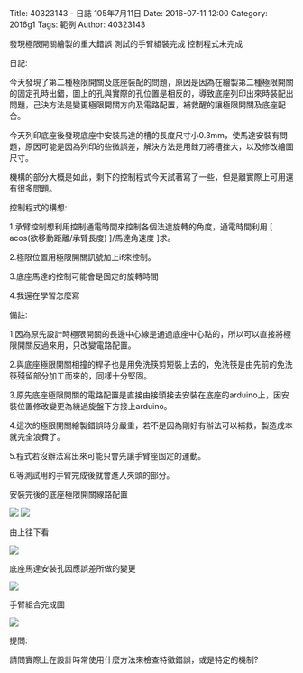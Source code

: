 Title: 40323143 -  日誌  105年7月11日
Date: 2016-07-11 12:00
Category: 2016g1
Tags: 範例
Author: 40323143

發現極限開關繪製的重大錯誤 測試的手臂組裝完成 控制程式未完成
<!-- PELICAN_END_SUMMARY -->

日記:

今天發現了第二種極限開關及底座裝配的問題，原因是因為在繪製第二種極限開關的固定孔時出錯，圖上的孔與實際的孔位置是相反的，導致底座列印出來時裝配出問題，己決方法是變更極限開關方向及電路配置，補救醒的讓極限開關及底座配合。

今天列印底座後發現底座中安裝馬達的槽的長度尺寸小0.3mm，使馬達安裝有問題，原因可能是因為列印的些微誤差，解決方法是用銼刀將槽挫大，以及修改繪圖尺寸。

機構的部分大概是如此，剩下的控制程式今天試著寫了一些，但是離實際上可用還有很多問題。

控制程式的構想:

1.承臂控制想利用控制通電時間來控制各個法達旋轉的角度，通電時間利用  [ acos(欲移動距離/承臂長度) ]/馬達角速度 ]求。

2.極限位置用極限開關訊號加上if來控制。

3.底座馬達的控制可能會是固定的旋轉時間

4.我還在學習怎麼寫

備註:

1.因為原先設計時極限開關的長邊中心線是通過底座中心點的，所以可以直接將極限開關反過來用，只改變電路配置。

2.與底座極限開關相撞的桿子也是用免洗筷剪短裝上去的，免洗筷是由先前的免洗筷殘留部分加工而來的，同樣十分堅固。

3.原先底座極限開關的電路配置是直接由接頭接去安裝在底座的arduino上，因安裝位置修改變更為繞過旋盤下方接上arduino。

4.這次的極限開關繪製錯誤時分嚴重，若不是因為剛好有辦法可以補救，製造成本就完全浪費了。

5.程式若沒辦法寫出來可能只會先讓手臂座固定的運動。

6.等測試用的手臂完成後就會進入夾頭的部分。

安裝完後的底座極限開關線路配置

<img src="http://i.imgur.com/eWCNvOM.jpg">

<img src="http://i.imgur.com/TTmw1nR.jpg">

由上往下看

<img src="http://i.imgur.com/M28o1N4.jpg">

底座馬達安裝孔因應誤差所做的變更

<img src="http://i.imgur.com/PiZJDKq.png">

手臂組合完成圖

<img src="http://i.imgur.com/M28o1N4.jpg">

提問:

請問實際上在設計時常使用什麼方法來檢查特徵錯誤，或是特定的機制?




